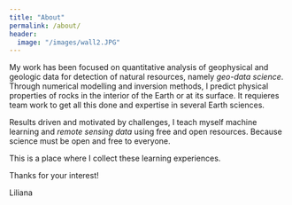 ```yaml
---
title: "About"
permalink: /about/
header:
  image: "/images/wall2.JPG"
---
```


My work has been focused on quantitative analysis of geophysical and geologic data for detection of natural resources, namely *geo-data science*. Through numerical modelling and inversion methods, I predict physical properties of rocks in the interior of the Earth or at its surface. It requieres team work to get all this done and expertise in several Earth sciences. 

Results driven and motivated by challenges, I teach myself machine learning and *remote sensing data* using free and open resources. Because science must be open and free to everyone. 

This is a place where I collect these learning experiences.

Thanks for your interest! 

Liliana






